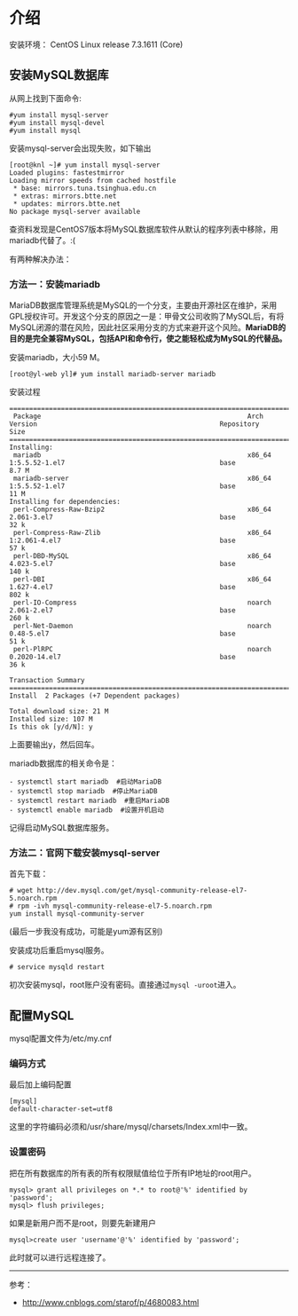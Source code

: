# 介绍
安装环境： CentOS Linux release 7.3.1611 (Core)

## 安装MySQL数据库
从网上找到下面命令:

    #yum install mysql-server
    #yum install mysql-devel
    #yum install mysql

安装mysql-server会出现失败，如下输出

    [root@knl ~]# yum install mysql-server
    Loaded plugins: fastestmirror
    Loading mirror speeds from cached hostfile
     * base: mirrors.tuna.tsinghua.edu.cn
     * extras: mirrors.btte.net
     * updates: mirrors.btte.net
    No package mysql-server available

查资料发现是CentOS7版本将MySQL数据库软件从默认的程序列表中移除，用mariadb代替了。:(

有两种解决办法：
### 方法一：安装mariadb
MariaDB数据库管理系统是MySQL的一个分支，主要由开源社区在维护，采用GPL授权许可。开发这个分支的原因之一是：甲骨文公司收购了MySQL后，有将MySQL闭源的潜在风险，因此社区采用分支的方式来避开这个风险。**MariaDB的目的是完全兼容MySQL，包括API和命令行，使之能轻松成为MySQL的代替品。**

安装mariadb，大小59 M。

    [root@yl-web yl]# yum install mariadb-server mariadb 

安装过程
```
=========================================================================================================================================================================================================
 Package                                                    Arch                                      Version                                              Repository                               Size
=========================================================================================================================================================================================================
Installing:
 mariadb                                                    x86_64                                    1:5.5.52-1.el7                                       base                                    8.7 M
 mariadb-server                                             x86_64                                    1:5.5.52-1.el7                                       base                                     11 M
Installing for dependencies:
 perl-Compress-Raw-Bzip2                                    x86_64                                    2.061-3.el7                                          base                                     32 k
 perl-Compress-Raw-Zlib                                     x86_64                                    1:2.061-4.el7                                        base                                     57 k
 perl-DBD-MySQL                                             x86_64                                    4.023-5.el7                                          base                                    140 k
 perl-DBI                                                   x86_64                                    1.627-4.el7                                          base                                    802 k
 perl-IO-Compress                                           noarch                                    2.061-2.el7                                          base                                    260 k
 perl-Net-Daemon                                            noarch                                    0.48-5.el7                                           base                                     51 k
 perl-PlRPC                                                 noarch                                    0.2020-14.el7                                        base                                     36 k

Transaction Summary
=========================================================================================================================================================================================================
Install  2 Packages (+7 Dependent packages)

Total download size: 21 M
Installed size: 107 M
Is this ok [y/d/N]: y
```
上面要输出y，然后回车。

mariadb数据库的相关命令是：

    - systemctl start mariadb  #启动MariaDB
    - systemctl stop mariadb  #停止MariaDB
    - systemctl restart mariadb  #重启MariaDB
    - systemctl enable mariadb  #设置开机启动

记得启动MySQL数据库服务。

### 方法二：官网下载安装mysql-server

首先下载：
```
# wget http://dev.mysql.com/get/mysql-community-release-el7-5.noarch.rpm
# rpm -ivh mysql-community-release-el7-5.noarch.rpm
yum install mysql-community-server
```
(最后一步我没有成功，可能是yum源有区别)

安装成功后重启mysql服务。

    # service mysqld restart

初次安装mysql，root账户没有密码。直接通过`mysql -uroot`进入。


## 配置MySQL
mysql配置文件为/etc/my.cnf

### 编码方式
最后加上编码配置

    [mysql]
    default-character-set=utf8

这里的字符编码必须和/usr/share/mysql/charsets/Index.xml中一致。


### 设置密码
把在所有数据库的所有表的所有权限赋值给位于所有IP地址的root用户。

    mysql> grant all privileges on *.* to root@'%' identified by 'password';
    mysql> flush privileges;
如果是新用户而不是root，则要先新建用户

    mysql>create user 'username'@'%' identified by 'password';  
此时就可以进行远程连接了。


----------------
参考：
- http://www.cnblogs.com/starof/p/4680083.html


